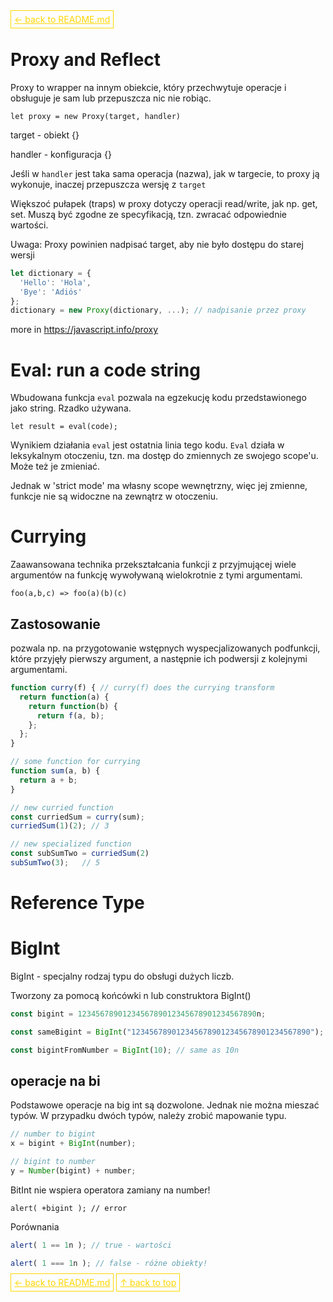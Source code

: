 <a href='../README.md' style='border: 1px solid gold; padding: 5px; color: gold'>← back to README.md</a>

# Proxy and Reflect

Proxy to wrapper na innym obiekcie, który przechwytuje operacje i obsługuje je sam lub przepuszcza nic nie robiąc.

`let proxy = new Proxy(target, handler)`

target - obiekt {}

handler - konfiguracja {}

Jeśli w `handler` jest taka sama operacja (nazwa), jak w targecie, to proxy ją wykonuje, inaczej przepuszcza wersję z `target`

Większoć pułapek (traps) w proxy dotyczy operacji read/write, jak np. get, set.
Muszą być zgodne ze specyfikacją, tzn. zwracać odpowiednie wartości.

Uwaga: Proxy powinien nadpisać target, aby nie było dostępu do starej wersji

```js
let dictionary = {
  'Hello': 'Hola',
  'Bye': 'Adiós'
};
dictionary = new Proxy(dictionary, ...); // nadpisanie przez proxy
```
more in https://javascript.info/proxy

# Eval: run a code string

Wbudowana funkcja `eval` pozwala na egzekucję kodu przedstawionego jako string. Rzadko używana.

`let result = eval(code);`

Wynikiem działania `eval` jest ostatnia linia tego kodu. `Eval` działa w leksykalnym otoczeniu, tzn. ma dostęp do zmiennych ze swojego scope'u. Może też je zmieniać.

Jednak w 'strict mode' ma własny scope wewnętrzny, więc jej zmienne, funkcje nie są widoczne na zewnątrz w otoczeniu.

# Currying

Zaawansowana technika przekształcania funkcji z przyjmującej wiele argumentów na funkcję wywoływaną wielokrotnie z tymi argumentami.

`foo(a,b,c) => foo(a)(b)(c)`

## Zastosowanie
pozwala np. na przygotowanie wstępnych wyspecjalizowanych podfunkcji, które przyjęły pierwszy argument, a następnie ich podwersji z kolejnymi argumentami.


```js
function curry(f) { // curry(f) does the currying transform
  return function(a) {
    return function(b) {
      return f(a, b);
    };
  };
}

// some function for currying
function sum(a, b) {
  return a + b;
}

// new curried function
const curriedSum = curry(sum);
curriedSum(1)(2); // 3

// new specialized function
const subSumTwo = curriedSum(2)
subSumTwo(3);   // 5
```

# Reference Type

# BigInt

BigInt - specjalny rodzaj typu do obsługi dużych liczb.

Tworzony za pomocą końcówki n lub construktora BigInt()

```js
const bigint = 1234567890123456789012345678901234567890n;

const sameBigint = BigInt("1234567890123456789012345678901234567890");

const bigintFromNumber = BigInt(10); // same as 10n
```

## operacje na bi

Podstawowe operacje na big int są dozwolone.
Jednak nie można mieszać typów. W przypadku dwóch typów, należy zrobić mapowanie typu.

```js
// number to bigint
x = bigint + BigInt(number);

// bigint to number
y = Number(bigint) + number;
```

BitInt nie wspiera operatora zamiany na number!

`alert( +bigint ); // error`

Porównania

```js
alert( 1 == 1n ); // true - wartości

alert( 1 === 1n ); // false - różne obiekty!
```



<a href='../README.md' style='border: 1px solid gold; padding: 5px; color: gold'>← back to README.md</a>
<a href='#top' style='border: 1px solid gold; padding: 5px; color: gold'>↑ back to top</a>
